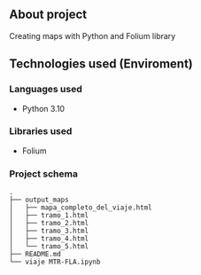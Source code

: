## **About project**

Creating maps with Python and Folium library

## **Technologies used (Enviroment)**
### **Languages used**

- Python 3.10

### **Libraries used** 

- Folium

### **Project schema**

```
.
├── output_maps
│   ├── mapa_completo_del_viaje.html
│   ├── tramo_1.html
│   ├── tramo_2.html
│   ├── tramo_3.html
│   ├── tramo_4.html
│   └── tramo_5.html
├── README.md
└── viaje MTR-FLA.ipynb

```